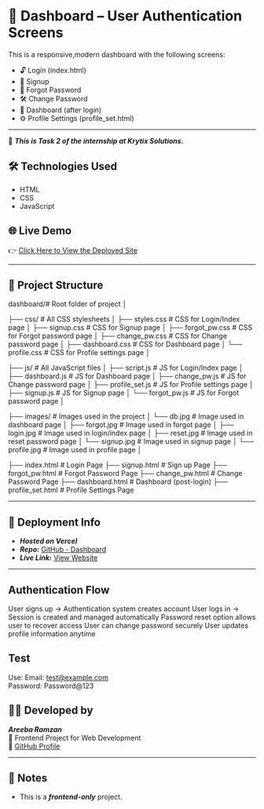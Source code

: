 # 🧭 Dashboard – User Authentication Screens

This is a responsive,modern dashboard with the following screens:

- 🔓 Login (index.html)
- 📝 Signup
- 🔑 Forgot Password
- 🛠️ Change Password
- 🧭 Dashboard (after login)
- ⚙️ Profile Settings (profile_set.html)

---

📌 ***This is Task 2 of the internship at Krytix Solutions.***

## 🛠️ Technologies Used
- HTML
- CSS
- JavaScript


## 🌐 Live Demo

👉 [Click Here to View the Deployed Site](mydashboard-57soahqkw-areebas-projects-509f19a9.vercel.app)

---

## 📁 Project Structure

dashboard/# Root folder of project
│

├── css/ # All CSS stylesheets
│ ├── styles.css # CSS for Login/Index page
│ ├── signup.css # CSS for Signup page
│ ├── forgot_pw.css # CSS for Forgot password page
│ ├── change_pw.css # CSS for Change password page
│ ├── dashboard.css # CSS for Dashboard page
│ └── profile.css # CSS for Profile settings page
│

├── js/ # All JavaScript files
│ ├── script.js         # JS for Login/Index page
│ ├── dashboard.js      # JS for Dashboard page
│ ├── change_pw.js      # JS for Change password page
│ ├── profile_set.js    # JS for Profile settings page
│ ├── signup.js         # JS for Signup page
│ └── forgot_pw.js      # JS for Forgot password page
│

├── images/             # Images used in the project
│ └── db.jpg            # Image used in dashboard page
│ ├── forgot.jpg        # Image used in forgot page
│ ├── login.jpg         # Image used in login/index page
│ ├── reset.jpg         # Image used in reset password page
│ └── signup.jpg        # Image used in signup page
│ └── profile.jpg       # Image used in profile page
│

├── index.html             # Login Page
├── signup.html            # Sign up Page
├── forgot_pw.html         # Forgot Password Page
├── change_pw.html         # Change Password Page
├── dashboard.html         # Dashboard (post-login)
├── profile_set.html       # Profile Settings Page

---

## 🚀 Deployment Info

- ***Hosted on Vercel***
- ***Repo:*** [GitHub - Dashboard](https://github.com/Areeba-Ramzan1/Mydashboard)
- ***Live Link:*** [View Website](mydashboard-57soahqkw-areebas-projects-509f19a9.vercel.app)

---

## Authentication Flow
User signs up → Authentication system creates account
User logs in → Session is created and managed automatically
Password reset option allows user to recover access
User can change password securely
User updates profile information anytime


## Test
Use:
Email: test@example.com  
Password: Password@123


## 👩‍💻 Developed by

***Areeba Ramzan***  
📌 Frontend Project for Web Development  
🔗 [GitHub Profile](https://github.com/Areeba-Ramzan1)

---

## 📝 Notes

- This is a ***frontend-only*** project.
